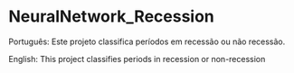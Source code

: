 # NeuralNetwork_Recession
Português: Este projeto classifica períodos em recessão ou não recessão. 

English: This project classifies periods in recession or non-recession
